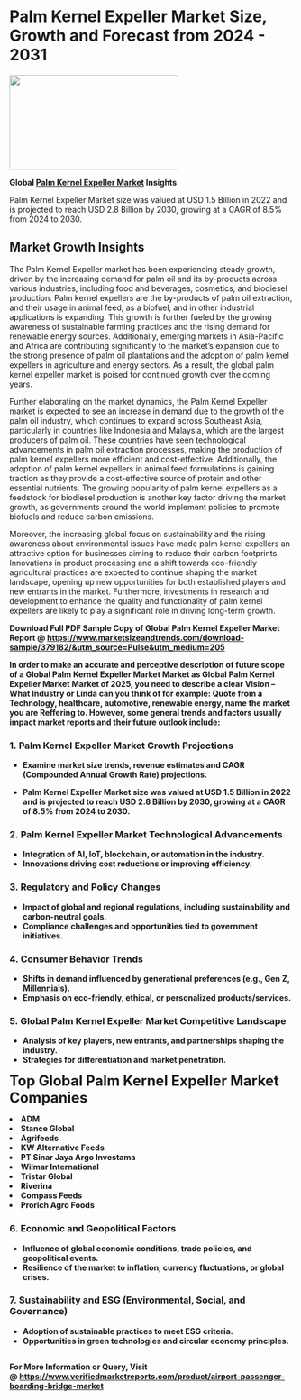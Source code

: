 <H1>Palm Kernel Expeller Market Size, Growth and Forecast from 2024 - 2031</H1><img class="aligncenter size-medium wp-image-584254" src="https://thirdeyenews.in/wp-content/uploads/2024/09/Global-Market-Research-300x168.jpeg" alt="" width="300" height="168" /><p><strong>Global&nbsp;<a href="https://www.marketsizeandtrends.com/download-sample/379182/&amp;utm_source=Pulse&amp;utm_medium=205">Palm Kernel Expeller Market</a> Insights</strong></p><p>Palm Kernel Expeller Market size was valued at USD 1.5 Billion in 2022 and is projected to reach USD 2.8 Billion by 2030, growing at a CAGR of 8.5% from 2024 to 2030.</p><p><h2>Market Growth Insights</h2> <p>The Palm Kernel Expeller market has been experiencing steady growth, driven by the increasing demand for palm oil and its by-products across various industries, including food and beverages, cosmetics, and biodiesel production. Palm kernel expellers are the by-products of palm oil extraction, and their usage in animal feed, as a biofuel, and in other industrial applications is expanding. This growth is further fueled by the growing awareness of sustainable farming practices and the rising demand for renewable energy sources. Additionally, emerging markets in Asia-Pacific and Africa are contributing significantly to the market’s expansion due to the strong presence of palm oil plantations and the adoption of palm kernel expellers in agriculture and energy sectors. As a result, the global palm kernel expeller market is poised for continued growth over the coming years.</p> <p><strong></strong></p> <p>Further elaborating on the market dynamics, the Palm Kernel Expeller market is expected to see an increase in demand due to the growth of the palm oil industry, which continues to expand across Southeast Asia, particularly in countries like Indonesia and Malaysia, which are the largest producers of palm oil. These countries have seen technological advancements in palm oil extraction processes, making the production of palm kernel expellers more efficient and cost-effective. Additionally, the adoption of palm kernel expellers in animal feed formulations is gaining traction as they provide a cost-effective source of protein and other essential nutrients. The growing popularity of palm kernel expellers as a feedstock for biodiesel production is another key factor driving the market growth, as governments around the world implement policies to promote biofuels and reduce carbon emissions.</p> <p>Moreover, the increasing global focus on sustainability and the rising awareness about environmental issues have made palm kernel expellers an attractive option for businesses aiming to reduce their carbon footprints. Innovations in product processing and a shift towards eco-friendly agricultural practices are expected to continue shaping the market landscape, opening up new opportunities for both established players and new entrants in the market. Furthermore, investments in research and development to enhance the quality and functionality of palm kernel expellers are likely to play a significant role in driving long-term growth.</p> <p><strong></p><p><span class=""><strong>Download Full PDF Sample Copy of Global Palm Kernel Expeller Market Report</strong> @ <a href="https://www.marketsizeandtrends.com/download-sample/379182/&amp;utm_source=Pulse&amp;utm_medium=205" target="_blank">https://www.marketsizeandtrends.com/download-sample/379182/&amp;utm_source=Pulse&amp;utm_medium=205</a></span></p><p>In order to make an accurate and perceptive description of future scope of a Global&nbsp;Palm Kernel Expeller Market Market as Global&nbsp;Palm Kernel Expeller Market Market of 2025, you need to describe a clear Vision &ndash; What Industry or Linda can you think of for example: Quote from a Technology, healthcare, automotive, renewable energy, name the market you are Reffering to. However, some general trends and factors usually impact market reports and their future outlook include:</p><h3>1.&nbsp;<strong>Palm Kernel Expeller Market Growth Projections</strong></h3><ul><li>Examine market size trends, revenue estimates and CAGR (Compounded Annual Growth Rate) projections.</li><li><p>Palm Kernel Expeller Market size was valued at USD 1.5 Billion in 2022 and is projected to reach USD 2.8 Billion by 2030, growing at a CAGR of 8.5% from 2024 to 2030.</p></li></ul><h3>2.&nbsp;<strong>Palm Kernel Expeller Market Technological Advancements</strong></h3><ul><li>Integration of AI, IoT, blockchain, or automation in the industry.</li><li>Innovations driving cost reductions or improving efficiency.</li></ul><h3>3.&nbsp;<strong>Regulatory and Policy Changes</strong></h3><ul><li>Impact of global and regional regulations, including sustainability and carbon-neutral goals.</li><li>Compliance challenges and opportunities tied to government initiatives.</li></ul><h3>4.&nbsp;<strong>Consumer Behavior Trends</strong></h3><ul><li>Shifts in demand influenced by generational preferences (e.g., Gen Z, Millennials).</li><li>Emphasis on eco-friendly, ethical, or personalized products/services.</li></ul><h3>5.&nbsp;<strong>Global Palm Kernel Expeller Market Competitive Landscape</strong></h3><ul><li>Analysis of key players, new entrants, and partnerships shaping the industry.</li><li>Strategies for differentiation and market penetration.</li></ul><p data-pm-slice="1 1 []"><span style="color: inherit; font-family: inherit; font-size: 25px;">Top Global Palm Kernel Expeller Market Companies</span></p><div class="" data-test-id=""><p><li>ADM</li><li> Stance Global</li><li> Agrifeeds</li><li> KW Alternative Feeds</li><li> PT Sinar Jaya Argo Investama</li><li> Wilmar International</li><li> Tristar Global</li><li> Riverina</li><li> Compass Feeds</li><li> Prorich Agro Foods</li></p></div><h3>6.&nbsp;<strong>Economic and Geopolitical Factors</strong></h3><ul><li>Influence of global economic conditions, trade policies, and geopolitical events.</li><li>Resilience of the market to inflation, currency fluctuations, or global crises.</li></ul><h3>7.&nbsp;<strong>Sustainability and ESG (Environmental, Social, and Governance)</strong></h3><ul><li>Adoption of sustainable practices to meet ESG criteria.</li><li>Opportunities in green technologies and circular economy principles.</li></ul><h2><strong style="font-size: 14px;">For More Information or Query, Visit @&nbsp;</strong><a style="background-color: #ffffff; font-size: 14px;" href="https://www.marketsizeandtrends.com/report/palm-kernel-expeller-market/" target="_blank">https://www.verifiedmarketreports.com/product/airport-passenger-boarding-bridge-market</a></h2>
